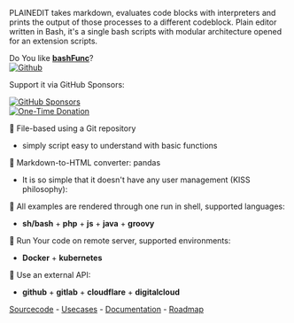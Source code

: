 PLAINEDIT takes markdown, evaluates code blocks with interpreters and prints the output of those processes to a different codeblock.
Plain editor written in Bash, it's a single bash scripts with modular architecture opened for an extension scripts.

Do You like [**bashFunc**](http://www.bashfunc.com/)?  
[![Github](https://img.shields.io/github/followers/tom-sapletta-com?label=Follow&style=social)](https://github.com/tom-sapletta-com)

Support it via GitHub Sponsors: 

[![GitHub Sponsors](https://img.shields.io/badge/Sponsor-%E2%9D%A4-lightgrey?style=social&logo=GitHub)](https://github.com/sponsors/tom-sapletta-com)  
[![One-Time Donation](https://img.shields.io/badge/One--Time%20Donation-$1-lightgrey?style=social&logo=GitHub)](https://github.com/sponsors/tom-sapletta-com?frequency=one-time&sponsor=tom-sapletta-com#sponsors:~:text=%241%20one%20time)



👋 File-based using a Git repository

+ simply script easy to understand with basic functions

👋 Markdown-to-HTML converter: pandas

+ It is so simple that it doesn't have any user management (KISS philosophy):

👋 All examples are rendered through one run in shell, supported languages:  
+ **sh/bash** + **php** + **js** + **java** + **groovy**


👋 Run Your code on remote server, supported environments: 
+ **Docker** + **kubernetes**


👋 Use an external API: 
+ **github** + **gitlab** + **cloudflare** + **digitalcloud**


[Sourcecode](http://bash.bashfunc.com/) - [Usecases](http://examples.bashfunc.com/) - [Documentation](http://docs.bashfunc.com/) - [Roadmap](http://roadmap.bashfunc.com/)
